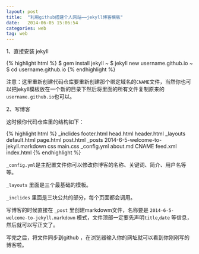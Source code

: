 ```yaml
---
layout: post
title:  "利用github搭建个人网站——jekyll博客模板"
date:   2014-06-05 15:06:54
categories: web
tag: web
---
```


1、直接安装 jekyll

{% highlight html %}
$ gem install jekyll
~ $ jekyll new username.github.io
~ $ cd username.github.io
{% endhighlight %}

注意：这里重新创建代码仓库要重新创建那个绑定域名的`CNAME`文件，当然你也可以把jekyll模板放在一个新的目录下然后将里面的所有文件复制原来的 `username.github.io`也可以。

2、写博客

这时候你代码仓库里的结构如下：

{% highlight html %}
_inclides
	footer.html
	head.html
	header.html
_layouts
	default.html
	page.html
	post.html
_posts
	2014-6-5-welcome-to-jekyll.markdown
css
	main.css
_config.yml
about.md
CNAME
feed.xml
index.html
{% endhighlight %}

`_config.yml`是主配置文件你可以修改你博客的名称、关键词、简介、用户名等等。

`_layouts` 里面是三个最基础的模板。

`_inclides` 里面是三块公共的部分，每个页面都会调用。

写博客的时候直接在 `_post` 里创建markdowm文件，名称要是 `2014-6-5-welcome-to-jekyll.markdown` 模式，文件顶部一定要先声明`title`,`date` 等信息，然后就可以写正文了。

写完之后，将文件同步到github ，在浏览器输入你的网址就可以看到你刚刚写的博客啦。







